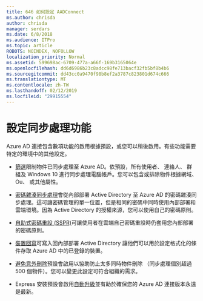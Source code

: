 ```yaml
---
title: 646 如何設定 AADConnect
ms.author: chrisda
author: chrisda
manager: serdars
ms.date: 6/8/2018
ms.audience: ITPro
ms.topic: article
ROBOTS: NOINDEX, NOFOLLOW
localization_priority: Normal
ms.assetid: 599698ac-6709-477a-a66f-169b3165064e
ms.openlocfilehash: dd6d6986b23c8adcc98fe713bacf32fb5bf8b4b6
ms.sourcegitcommit: dd43cc0a9470f98b8ef2a3787c823801d674c666
ms.translationtype: MT
ms.contentlocale: zh-TW
ms.lasthandoff: 02/12/2019
ms.locfileid: "29915554"
---
```

# <a name="configure-sync-features"></a>設定同步處理功能

Azure AD 連接包含數項功能的啟用根據預設，或您可以稍後啟用。有些功能需要特定的環境中的其他設定。
  
- [篩選](https://docs.microsoft.com/azure/active-directory/connect/active-directory-aadconnectsync-configure-filtering)限制物件已同步處理至 Azure AD。依預設，所有使用者、 連絡人、 群組及 Windows 10 進行同步處理電腦帳戶。您可以包含或排除物件根據網域、 Ou、 或其他屬性。 
    
- [密碼雜湊同步處理](https://docs.microsoft.com/azure/active-directory/connect/active-directory-aadconnectsync-implement-password-hash-synchronization)會從內部部署 Active Directory 至 Azure AD 的密碼雜湊同步處理。這可讓密碼管理的單一位置，但是相同的密碼中同時使用內部部署和雲端環境。因為 Active Directory 的授權來源，您可以使用自己的密碼原則。 
    
- [自助式密碼重設 (SSPR)](https://docs.microsoft.com/azure/active-directory/authentication/quickstart-sspr)可讓使用者在雲端自己密碼重設時仍套用您內部部署的密碼原則。 
    
- [裝置回寫](https://docs.microsoft.com/azure/active-directory/connect/active-directory-aadconnect-feature-device-writeback)可寫入回內部部署 Active Directory 讓他們可以用於設定格式化的條件存取 Azure AD 中的已登錄的裝置。 
    
- [避免意外刪除](https://docs.microsoft.com/azure/active-directory/connect/active-directory-aadconnectsync-feature-prevent-accidental-deletes)預設會啟用以協助防止太多同時物件刪除 （同步處理個別超過 500 個物件）。您可以變更此設定可符合組織的需求。 
    
- Express 安裝預設會啟用[自動升級](https://docs.microsoft.com/azure/active-directory/connect/active-directory-aadconnect-feature-automatic-upgrade)並有助於確保您的 Azure AD 連接版本永遠是最新。 
    

